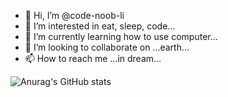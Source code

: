 - 👋 Hi, I’m @code-noob-li
- 👀 I’m interested in eat, sleep, code...
- 🌱 I’m currently learning how to use computer...
- 💞️ I’m looking to collaborate on ...earth...
- 📫 How to reach me ...in dream...

<!---
code-noob-li/code-noob-li is a ✨ special ✨ repository because its `README.md` (this file) appears on your GitHub profile.
You can click the Preview link to take a look at your changes.
--->
![Anurag's GitHub stats](https://github-readme-stats.vercel.app/api?username=code-noob-li&show_icons=true&theme=onedark)

